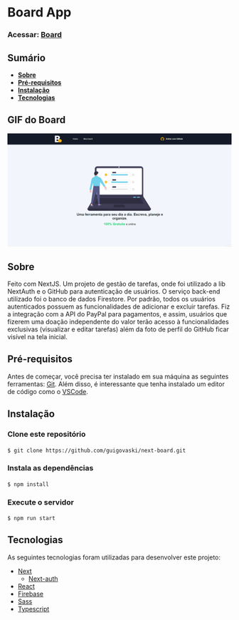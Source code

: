 # Board App

### Acessar: [Board](https://board-tasks-app.herokuapp.com/)

## Sumário
- **[Sobre](#sobre)**
- **[Pré-requisitos](#pré-requisitos)**
- **[Instalação](#instalação)**
- **[Tecnologias](#tecnologias)**

## GIF do Board

![Board](.github/assets/board.gif)

## Sobre

Feito com NextJS. Um projeto de gestão de tarefas, onde foi utilizado a lib NextAuth e o GitHub para autenticação de usuários. O serviço back-end utilizado foi o banco de dados Firestore. Por padrão, todos os usuários autenticados possuem as funcionalidades de adicionar e excluir tarefas. Fiz a integração com a API do PayPal para pagamentos, e assim, usuários que fizerem uma doação independente do valor terão acesso à funcionalidades exclusivas (visualizar e editar tarefas) além da foto de perfil do GitHub ficar visível na tela inicial.

## Pré-requisitos
Antes de começar, você precisa ter instalado em sua máquina as seguintes ferramentas: [Git](https://git-scm.com). Além disso, é interessante que tenha instalado um editor de código como o [VSCode](htts://code.visualstudio.com/).

## Instalação

### Clone este repositório
`$ git clone https://github.com/guigovaski/next-board.git`

### Instala as dependências
`$ npm install`

### Execute o servidor
`$ npm run start`

## Tecnologias
As seguintes tecnologias foram utilizadas para desenvolver este projeto:
- [Next](https://nextjs.org/)
    - [Next-auth](https://next-auth.js.org/)
- [React](https://pt-br.reactjs.org/)
- [Firebase](https://firebase.google.com/)
- [Sass](https://sass-lang.com/)
- [Typescript](https://www.typescriptlang.org/)
